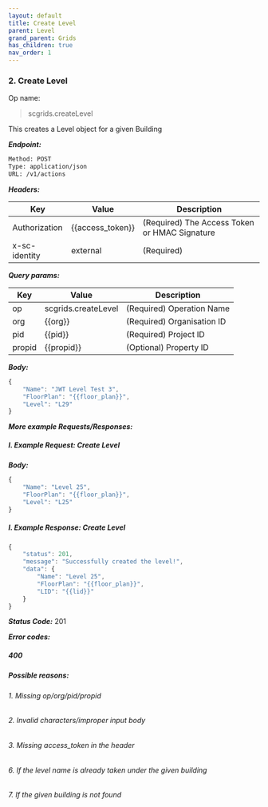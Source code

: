 ```yaml
---
layout: default
title: Create Level
parent: Level
grand_parent: Grids
has_children: true
nav_order: 1
---
```


### 2. Create Level


Op name: 

> scgrids.createLevel

This creates a Level object for a given Building


***Endpoint:***

```bash
Method: POST
Type: application/json
URL: /v1/actions
```


***Headers:***

| Key | Value | Description |
| --- | ------|-------------|
| Authorization | {{access_token}} | (Required) The Access Token or HMAC Signature |
| x-sc-identity | external | (Required) |



***Query params:***

| Key | Value | Description |
| --- | ------|-------------|
| op | scgrids.createLevel | (Required) Operation Name |
| org | {{org}} | (Required) Organisation ID |
| pid | {{pid}} | (Required) Project ID |
| propid | {{propid}} | (Optional) Property ID |



***Body:***

```js        
{
    "Name": "JWT Level Test 3",
    "FloorPlan": "{{floor_plan}}",
    "Level": "L29"
}
```



***More example Requests/Responses:***


##### I. Example Request: Create Level


***Body:***

```js        
{
    "Name": "Level 25",
    "FloorPlan": "{{floor_plan}}",
    "Level": "L25"
}
```

##### I. Example Response: Create Level
```js
{
    "status": 201,
    "message": "Successfully created the level!",
    "data": {
        "Name": "Level 25",
        "FloorPlan": "{{floor_plan}}",
        "LID": "{{lid}}"
    }
}
```


***Status Code:*** 201

***Error codes:***

##### 400

##### Possible reasons:

###### 1. Missing op/org/pid/propid

###### 2. Invalid characters/improper input body

###### 3. Missing access_token in the header

###### 6. If the level name is already taken under the given building

###### 7. If the given building is not found

<br>
